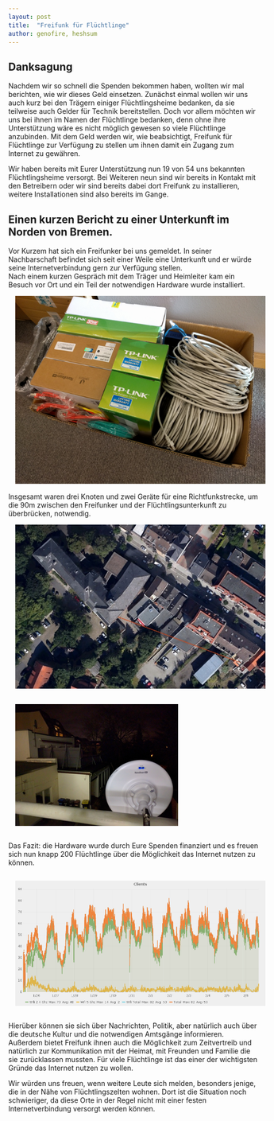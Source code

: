 ```yaml
---
layout: post
title:  "Freifunk für Flüchtlinge"
author: genofire, heshsum
---
```

## Danksagung
Nachdem wir so schnell die Spenden bekommen haben, wollten  wir mal berichten, wie wir dieses Geld einsetzen.
Zunächst einmal wollen wir uns auch kurz bei den Trägern einiger Flüchtlingsheime bedanken, da sie teilweise auch Gelder für Technik bereitstellen.
Doch vor allem möchten wir uns bei ihnen im Namen der Flüchtlinge bedanken, denn ohne ihre Unterstützung wäre es nicht möglich gewesen so viele Flüchtlinge anzubinden.
Mit dem Geld werden wir, wie beabsichtigt, Freifunk für Flüchtlinge zur Verfügung zu stellen um ihnen damit ein Zugang zum Internet zu gewähren.

Wir haben bereits mit Eurer Unterstützung nun 19 von 54 uns bekannten Flüchtlingsheime versorgt.
Bei Weiteren neun sind wir bereits in Kontakt mit den Betreibern oder wir sind bereits dabei dort Freifunk zu installieren, weitere Installationen sind also bereits im Gange.

## Einen kurzen Bericht zu einer Unterkunft im Norden von Bremen.
Vor Kurzem hat sich ein Freifunker bei uns gemeldet. In seiner Nachbarschaft befindet sich seit einer Weile eine Unterkunft und er würde seine Internetverbindung gern zur Verfügung stellen.  
Nach einem kurzen Gespräch mit dem Träger und Heimleiter kam ein Besuch vor Ort und ein Teil der notwendigen Hardware wurde installiert.
<br/>
<img src="/images/refugees-01-packen.png" style="padding: 1em" />
<br/>
Insgesamt waren drei Knoten und zwei Geräte für eine Richtfunkstrecke,
um die 90m zwischen den Freifunker und der Flüchtlingsunterkunft zu  überbrücken, notwendig.
<br/>
<img src="/images/refugees-01-plan.jpeg" style="padding: 1em" />
<img src="/images/refugees-01-richtfunk.png" style="padding: 1em" />
<br/>


Das Fazit: die Hardware wurde durch Eure Spenden finanziert
und es freuen sich nun knapp 200 Flüchtlinge über die Möglichkeit das Internet nutzen zu können.

<img src="/images/refugees-01-stats.png" style="padding: 1em" />


Hierüber können sie sich über Nachrichten, Politik, aber natürlich auch über die deutsche Kultur und die notwendigen Amtsgänge informieren. Außerdem bietet Freifunk ihnen auch die Möglichkeit zum Zeitvertreib und natürlich zur Kommunikation mit der Heimat, mit Freunden und Familie die sie zurücklassen mussten. Für viele Flüchtlinge ist das einer der wichtigsten Gründe das Internet nutzen zu wollen.


Wir würden uns freuen, wenn weitere Leute sich melden, besonders jenige, die in der Nähe von Flüchtlingszelten wohnen. Dort ist die Situation noch schwieriger, da diese Orte in der Regel nicht mit einer festen Internetverbindung versorgt werden können.


